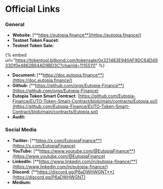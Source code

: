 # Official Links

### General <a href="#general" id="general"></a>

* **Website:** [**https://eutopia.finance**](https://eutopia.finance/)
* **Testnet Token Faucet:**
* **Testnet Token Sale:**&#x20;

{% embed url="https://tokentool.bitbond.com/tokensale/0x321483E940AF9DC64D4933Df0e4862B64AD9BD3C?chainId=11155111" %}

* **Document:** [**https://doc.eutopia.finance**](https://doc.eutopia.finance/)
* **Github:** [**https://github.com/orgs/Eutopia-Finance**](https://github.com/orgs/Eutopia-Finance)
* **Eutopia Token Smart Contract**: [https://github.com/Eutopia-Finance/EUTO-Token-Smart-Contract/blob/main/contracts/Eutopia.sol](https://github.com/Eutopia-Finance/EUTO-Token-Smart-Contract/blob/main/contracts/Eutopia.sol)
* **Audit:**

### Social Media <a href="#social-media" id="social-media"></a>

* **Twitter:** [**https://x.com/EutopiaFinance**](https://x.com/EutopiaFinance)
* **YouTube:** [**https://www.youtube.com/@EutopiaFinance**](https://www.youtube.com/@EutopiaFinance)
* **LinkedIn:** [**https://www.linkedin.com/in/eutopia-finance/**](https://www.linkedin.com/in/eutopia-finance/)
* **Discord:** [**https://discord.gg/P6aDWHWGNT**](https://discord.gg/P6aDWHWGNT)
* **Medium:**
